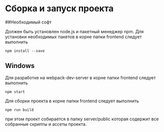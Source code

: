 # Сборка и запуск проекта

##Необходимый софт

Должен быть установлен node.js и пакетный менеджер npm.
Для установки необходимых пакетов в корне папки frontend следует выполнить  

```npm install --save ```

## Windows

Для разработке на webpack-dev-server в корне папки frontend следует выполнить

```npm start ```

Для сборки проекта в корне папки frontend следует выполнить 

```npm run build ```

при этом проект собирается в папку server/public которая содержит все собранные скрипты и ассеты проекта.


